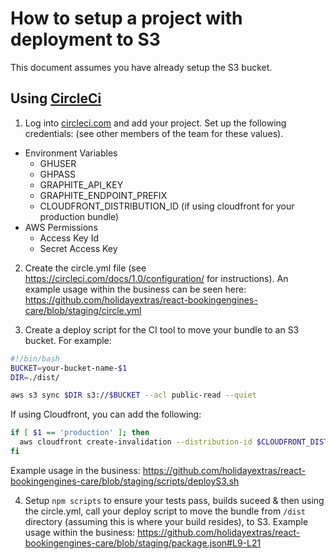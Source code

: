 # How to setup a project with deployment to S3

This document assumes you have already setup the S3 bucket.

## Using [CircleCi](https://circleci.com/)

1. Log into [circleci.com](https://circleci.com/) and add your project. Set up the following credentials: (see other members of the team for these values).
  - Environment Variables
    - GHUSER
    - GHPASS
    - GRAPHITE_API_KEY
    - GRAPHITE_ENDPOINT_PREFIX
    - CLOUDFRONT_DISTRIBUTION_ID (if using cloudfront for your production bundle)
  - AWS Permissions
    - Access Key Id
    - Secret Access Key

2. Create the circle.yml file (see https://circleci.com/docs/1.0/configuration/ for instructions). An example usage within the business can be seen here: https://github.com/holidayextras/react-bookingengines-care/blob/staging/circle.yml

3. Create a deploy script for the CI tool to move your bundle to an S3 bucket. For example:

  ```bash
  #!/bin/bash
  BUCKET=your-bucket-name-$1
  DIR=./dist/

  aws s3 sync $DIR s3://$BUCKET --acl public-read --quiet
  ```

  If using Cloudfront, you can add the following:

  ```bash
  if [ $1 == 'production' ]; then
    aws cloudfront create-invalidation --distribution-id $CLOUDFRONT_DISTRIBUTION_ID --paths /\*
  fi
  ```
  Example usage in the business: https://github.com/holidayextras/react-bookingengines-care/blob/staging/scripts/deployS3.sh

4. Setup `npm scripts` to ensure your tests pass, builds suceed & then using the circle.yml, call your deploy script to move the bundle from `/dist` directory (assuming this is where your build resides), to S3. Example usage within the business: https://github.com/holidayextras/react-bookingengines-care/blob/staging/package.json#L9-L21
